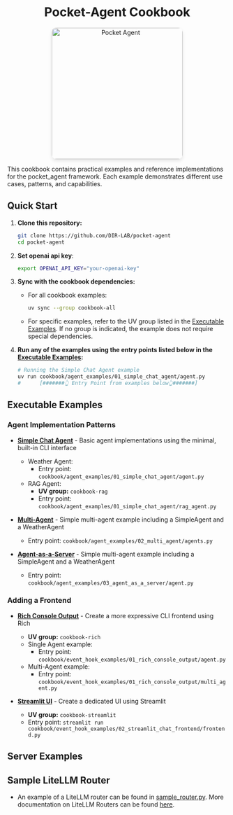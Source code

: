 <div align="center">

# Pocket-Agent Cookbook

<img src="./assets/cooking.png" alt="Pocket Agent" width="300" style="border-radius: 10px; box-shadow: 0 4px 8px rgba(0,0,0,0.1);">


</div>

This cookbook contains practical examples and reference implementations for the pocket_agent framework. Each example demonstrates different use cases, patterns, and capabilities.
## Quick Start

1. **Clone this repository:**
    ```bash
    git clone https://github.com/DIR-LAB/pocket-agent
    cd pocket-agent
    ```

2. **Set openai api key**:
    ```bash
    export OPENAI_API_KEY="your-openai-key"
    ```

2. **Sync with the cookbook dependencies:**
    - For all cookbook examples:
        ```bash
        uv sync --group cookbook-all
        ```
    - For specific examples, refer to the UV group listed in the [Executable Examples](#executable-examples). If no group is indicated, the example does not require special dependencies.
    

3. **Run any of the examples using the entry points listed below in the [Executable Examples](#executable-examples):**

    ```bash
    # Running the Simple Chat Agent example
    uv run cookbook/agent_examples/01_simple_chat_agent/agent.py
    #      [#######👆 Entry Point from examples below👆#######]

    ```


## Executable Examples

### Agent Implementation Patterns
- **[Simple Chat Agent](agent_examples/01_simple_chat_agent/)** - Basic agent implementations using the minimal, built-in CLI interface
    - Weather Agent:
        - Entry point: `cookbook/agent_examples/01_simple_chat_agent/agent.py`
    - RAG Agent:
        - **UV group:** `cookbook-rag`
        - Entry point: `cookbook/agent_examples/01_simple_chat_agent/rag_agent.py`
    

- **[Multi-Agent](agent_examples/02_multi_agent/)** - Simple multi-agent example including a SimpleAgent and a WeatherAgent
    - Entry point: `cookbook/agent_examples/02_multi_agent/agents.py`

- **[Agent-as-a-Server](agent_examples/03_agent_as_a_server/)** - Simple multi-agent example including a SimpleAgent and a WeatherAgent
    - Entry point: `cookbook/agent_examples/03_agent_as_a_server/agent.py`

### Adding a Frontend
- **[Rich Console Output](event_hook_examples/01_rich_console_output/)** - Create a more expressive CLI frontend using Rich
    - **UV group:** `cookbook-rich`
    - Single Agent example:
        - Entry point: `cookbook/event_hook_examples/01_rich_console_output/agent.py`
    - Multi-Agent example:
        - Entry point: `cookbook/event_hook_examples/01_rich_console_output/multi_agent.py`

- **[Streamlit UI](event_hook_examples/02_streamlit_chat_frontend/)** - Create a dedicated UI using Streamlit
    - **UV group:** `cookbook-streamlit`
    - Entry point: `streamlit run cookbook/event_hook_examples/02_streamlit_chat_frontend/frontend.py`


## Server Examples


## Sample LiteLLM Router
- An example of a LiteLLM router can be found in [sample_router.py](./sample_router.py). More documentation on LiteLLM Routers can be found [here](https://docs.litellm.ai/docs/routing).












